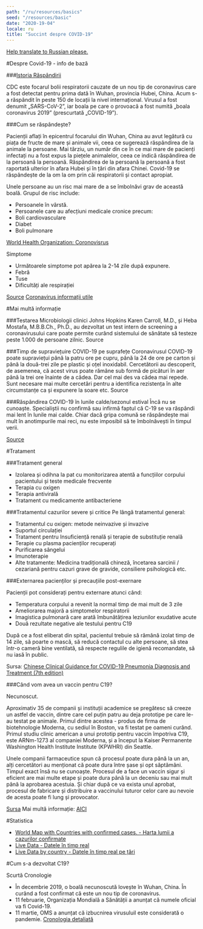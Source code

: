 ```yaml
---
path: "/ru/resources/basics"
seed: "/resources/basic"
date: "2020-19-04"
locale: ru
title: "Succint despre COVID-19"
---
```

[Help translate to Russian please.](mailto:contact@c19.md)

#Despre Covid-19 - info de bază

###[Istoria Răspândirii](https://www.cdc.gov/coronavirus/2019-ncov/cases-updates/summary.html)

CDC este focarul bolii respiratorii cauzate de un nou tip de coronavirus care a fost detectat pentru prima dată în Wuhan, provincia Hubei, China. Acum s-a răspândit în peste 150 de locații la nivel internațional. Virusul a fost denumit „SARS-CoV-2”, iar boala pe care o provoacă a fost numită „boala coronavirus 2019” (prescurtată „COVID-19”).


###Cum se răspândește?

Pacienții aflați în epicentrul focarului din Wuhan, China au avut legătură cu piața de fructe de mare și animale vii, ceea ce sugerează răspândirea de la animale la persoane. Mai târziu, un număr din ce în ce mai mare de pacienți infectați nu a fost expus la piețele animalelor, ceea ce indică răspândirea de la persoană la persoană. Răspândirea de la persoană la persoană a fost raportată ulterior în afara Hubei și în țări din afara Chinei. Covid-19 se răspândește de la om la om prin căi respiratorii și contact apropiat.

Unele persoane au un risc mai mare de a se îmbolnăvi grav de această boală. Grupul de risc include:
- Persoanele în vârstă.
- Persoanele care au afecțiuni medicale cronice precum:
- Boli cardiovasculare
- Diabet
- Boli pulmonare

[World Health Organization: Coronovisrus](https://www.who.int/health-topics/coronavirus)

Simptome
- Următoarele simptome pot apărea la 2-14 zile după expunere.
- Febră
- Tuse
- Dificultăți ale respirației

[Source](https://www.cdc.gov/coronavirus/2019-ncov/symptoms-testing/symptoms.html)
[Coronavirus informații utile](https://msmps.gov.md/ro/content/ce-este-un-coronavirus-de-tip-nou-cum-sa-te-protejezi-impotriva-acestei-infectii-intrebari)

#Mai multă informație

###Testarea
Microbiologii clinici Johns Hopkins Karen Carroll, M.D., și Heba Mostafa, M.B.B.Ch., Ph.D., au dezvoltat un test intern de screening a coronavirusului care poate permite curând sistemului de sănătate să testeze peste 1.000 de persoane zilnic.
Source

###Timp de supraviețuire COVID-19 pe suprafețe
Coronavirusul COVID-19 poate supraviețui până la patru ore pe cupru, până la 24 de ore pe carton și până la două-trei zile pe plastic și oțel inoxidabil. Cercetătorii au descoperit, de asemenea, că acest virus poate rămâne sub formă de picături în aer până la trei ore înainte de a cădea. Dar cel mai des va cădea mai repede. Sunt necesare mai multe cercetări pentru a identifica rezistența în alte circumstanțe ca și expunere la soare etc.
Source

###Răspândirea COVID-19 în lunile calde/sezonul estival
Încă nu se cunoaște. Specialiștii nu confirmă sau infirmă faptul că C-19 se va răspândi mai lent în lunile mai calde. Chiar dacă gripa comună se răspândește mai mult în anotimpurile mai reci, nu este imposibil să te îmbolnăvești în timpul verii.

[Source](https://www.cdc.gov/coronavirus/2019-ncov/faq.html#basics)

#Tratament

###Tratament general
- Izolarea și odihna la pat cu monitorizarea atentă a funcțiilor corpului pacientului și teste medicale frecvente
- Terapia cu oxigen
- Terapia antivirală
- Tratament cu medicamente antibacteriene

###Tratamentul cazurilor severe și critice
Pe lângă tratamentul general:
- Tratamentul cu oxigen: metode neinvazive și invazive
- Suportul circulației
- Tratament pentru Insuficiență renală și terapie de substituție renală
- Terapie cu plasma pacienților recuperați
- Purificarea sângelui
- Imunoterapie
- Alte tratamente: Medicina tradițională chineză, încetarea sarcinii / cezariană pentru cazuri grave de gravide, consiliere psihologică etc.


###Externarea pacienților și precauțiile post-exernare

Pacienții pot considerați pentru externare atunci când:
- Temperatura corpului a revenit la normal timp de mai mult de 3 zile
- Ameliorarea majoră a simptomelor respiratorii
- Imagistica pulmonară care arată îmbunătățirea leziunilor exudative acute
- Două rezultate negative ale testului pentru C19

După ce a fost eliberat din spital, pacientul trebuie să rămână izolat timp de 14 zile, să poarte o mască, să reducă contactul cu alte persoane, să stea într-o cameră bine ventilată, să respecte regulile de igienă recomandate, să nu iasă în public.

Sursa: [Chinese Clinical Guidance for COVID-19 Pneumonia Diagnosis and Treatment (7th edition)](http://kjfy.meetingchina.org/msite/news/show/cn/3337.html)


###Când vom avea un vaccin pentru C19?

Necunoscut.

Aproximativ 35 de companii și instituții academice se pregătesc să creeze un astfel de vaccin, dintre care cel puțin patru au deja prototipe pe care le-au testat pe animale. Primul dintre acestea - produs de firma de biotehnologie Moderna, cu sediul în Boston, va fi testat pe oameni curând. Primul studiu clinic american a unui prototip pentru vaccin împotriva C19, este ARNm-1273 al companiei Moderna, și a început la Kaiser Permanente Washington Health Institute Institute (KPWHRI) din Seattle.

Unele companii farmaceutice spun că procesul poate dura până la un an, alți cercetători au menționat că poate dura între șase și opt săptămâni. Timpul exact însă nu se cunoaște. Procesul de a face un vaccin sigur și eficient are mai multe etape și poate dura până la un deceniu sau mai mult până la aprobarea acestuia. Și chiar după ce va exista unul aprobat, procesul de fabricare și distribuire a vaccinului tuturor celor care au nevoie de acesta poate fi lung și provocator.

[Sursa](https://www.theguardian.com/world/2020/mar/17/when-will-a-coronavirus-vaccine-be-ready)
Mai multă informație: [AICI](https://www.pharmaceutical-technology.com/features/covid-19-vaccine-development/)

#Statistica

- [World Map with Countries with confirmed cases. - Harta lumii a cazurilor confirmate](https://www.cdc.gov/coronavirus/2019-ncov/cases-updates/world-map.html)
- [Live Data - Datele în timp real](https://www.worldometers.info/coronavirus/)
- [Live Data by country - Datele în timp real pe țări](https://www.worldometers.info/coronavirus/#countries)


#Cum s-a dezvoltat C19?

Scurtă Cronologie

- În decembrie 2019, o boală necunoscută lovește în Wuhan, China. În curând a fost confirmat că este un nou tip de coronavirus.
- 11 februarie, Organizația Mondială a Sănătății a anunțat că numele oficial va fi Covid-19.
- 11 martie, OMS a anunțat că izbucnirea virusuluil este considerată o pandemie.
[Cronologia detaliată](https://www.pharmaceutical-technology.com/news/coronavirus-a-timeline-of-how-the-deadly-outbreak-evolved/)

